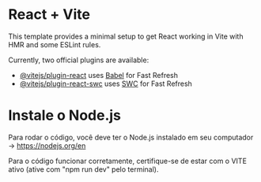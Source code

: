 # React + Vite

This template provides a minimal setup to get React working in Vite with HMR and some ESLint rules.

Currently, two official plugins are available:

- [@vitejs/plugin-react](https://github.com/vitejs/vite-plugin-react/blob/main/packages/plugin-react/README.md) uses [Babel](https://babeljs.io/) for Fast Refresh
- [@vitejs/plugin-react-swc](https://github.com/vitejs/vite-plugin-react-swc) uses [SWC](https://swc.rs/) for Fast Refresh

# Instale o Node.js

Para rodar o código, você deve ter o Node.js instalado em seu computador -> https://nodejs.org/en

Para o código funcionar corretamente, certifique-se de estar com o VITE ativo (ative com "npm run dev" pelo terminal).
